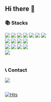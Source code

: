 ## Hi there 👋

### 📚 Stacks
<div>
<img src="https://img.shields.io/badge/html5-E34F26?style=for-the-badge&logo=html5&logoColor=white">
<img src="https://img.shields.io/badge/css-1572B6?style=for-the-badge&logo=css3&logoColor=white">
<img src="https://img.shields.io/badge/Java-007396?style=for-the-badge&logo=Java&logoColor=white">
<img src="https://img.shields.io/badge/C-A8B9CC?style=for-the-badge&logo=C&logoColor=white">
<img src="https://img.shields.io/badge/Python-3776AB?style=for-the-badge&logo=Python&logoColor=white">
<img src="https://img.shields.io/badge/Linux-FCC624?style=for-the-badge&logo=Linux&logoColor=black">
<img src="https://img.shields.io/badge/Swift-F05138?style=for-the-badge&logo=Swift&logoColor=white">
</div>

<div>
<img src="https://img.shields.io/badge/mysql-4479A1?style=for-the-badge&logo=mysql&logoColor=white">
<img src="https://img.shields.io/badge/kibana-005571?style=for-the-badge&logo=kibana&logoColor=white">
<img src="https://img.shields.io/badge/logstash-005571?style=for-the-badge&logo=logstash&logoColor=white">
<img src="https://img.shields.io/badge/elasticsearch-005571?style=for-the-badge&logo=elasticsearch&logoColor=white">
</div>

<div>
<img src="https://img.shields.io/badge/Spring Boot-6DB33F?style=for-the-badge&logo=spring boot&logoColor=white"> 
<img src="https://img.shields.io/badge/Intellij_IDEA-000000?style=for-the-badge&logo=intellijidea&logoColor=white">
<img src="https://img.shields.io/badge/visual studio code-007ACC?style=for-the-badge&logo=visual studio code&logoColor=white">
<img src="https://img.shields.io/badge/visual studio-5C2D91?style=for-the-badge&logo=visual studio&logoColor=white">
</div>

<div>
<img src="https://img.shields.io/badge/GitHub-181717?style=for-the-badge&logo=github&logoColor=white">
</div>
<br>

<!--- [![Anurag's GitHub stats](https://github-readme-stats.vercel.app/api?username=riri0602)](https://github.com/anuraghazra/github-readme-stats) --->
<!--- [![Top Langs](https://github-readme-stats.vercel.app/api/top-langs/?username=riri0602&layout=compact&count_private=true)](https://github.com/anuraghazra/github-readme-stats) --->


### 📞 Contact
<div style="display:flex; flex-direction:row;">
    <a href="mailto:keulee0602@gmail.com"><img src="https://img.shields.io/badge/Gmail-EA4335?style=for-the-badge&logo=Gmail&logoColor=white"/></a>
</div>
<br>

[![Hits](https://hits.seeyoufarm.com/api/count/incr/badge.svg?url=https%3A%2F%2Fgithub.com%2Friri0602%2Fhit-counter&count_bg=%23A3A8E7&title_bg=%23D8DAEF&icon=&icon_color=%23292828&title=hits&edge_flat=false)](https://hits.seeyoufarm.com)
